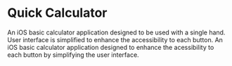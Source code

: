 # Quick Calculator
An iOS basic calculator application designed to be used with a single hand. User interface is simplified to enhance the accessibility to each button.
An iOS basic calculator application designed to enhance the acessibility to each button by simplifying the user interface.
